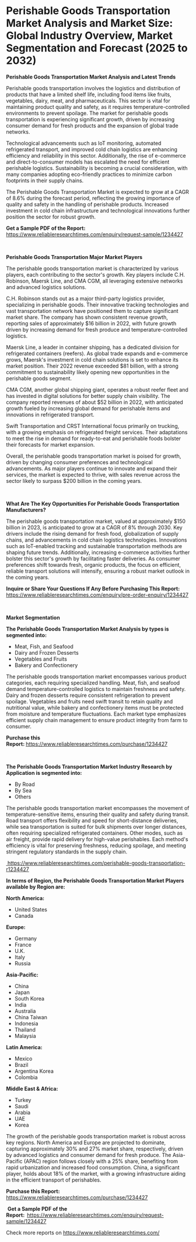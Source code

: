 <p><h1>Perishable Goods Transportation Market Analysis and Market Size: Global Industry Overview, Market Segmentation and Forecast (2025 to 2032)</h1></p><p><strong>Perishable Goods Transportation Market Analysis and Latest Trends</strong></p>
<p><p>Perishable goods transportation involves the logistics and distribution of products that have a limited shelf life, including food items like fruits, vegetables, dairy, meat, and pharmaceuticals. This sector is vital for maintaining product quality and safety, as it requires temperature-controlled environments to prevent spoilage. The market for perishable goods transportation is experiencing significant growth, driven by increasing consumer demand for fresh products and the expansion of global trade networks.</p><p>Technological advancements such as IoT monitoring, automated refrigerated transport, and improved cold chain logistics are enhancing efficiency and reliability in this sector. Additionally, the rise of e-commerce and direct-to-consumer models has escalated the need for efficient perishable logistics. Sustainability is becoming a crucial consideration, with many companies adopting eco-friendly practices to minimize carbon footprints in their supply chains. </p><p>The Perishable Goods Transportation Market is expected to grow at a CAGR of 8.6% during the forecast period, reflecting the growing importance of quality and safety in the handling of perishable products. Increased investment in cold chain infrastructure and technological innovations further position the sector for robust growth.</p></p>
<p><strong>Get a Sample PDF of the Report:&nbsp;</strong> <a href="https://www.reliableresearchtimes.com/enquiry/request-sample/1234427?utm_campaign=3047&utm_medium=2&utm_source=Github&utm_content=ia&utm_term=07032025&utm_id=perishable-goods-transportation">https://www.reliableresearchtimes.com/enquiry/request-sample/1234427</a></p>
<p>&nbsp;</p>
<p><strong>Perishable Goods Transportation Major Market Players</strong></p>
<p><p>The perishable goods transportation market is characterized by various players, each contributing to the sector's growth. Key players include C.H. Robinson, Maersk Line, and CMA CGM, all leveraging extensive networks and advanced logistics solutions.</p><p>C.H. Robinson stands out as a major third-party logistics provider, specializing in perishable goods. Their innovative tracking technologies and vast transportation network have positioned them to capture significant market share. The company has shown consistent revenue growth, reporting sales of approximately $16 billion in 2022, with future growth driven by increasing demand for fresh produce and temperature-controlled logistics.</p><p>Maersk Line, a leader in container shipping, has a dedicated division for refrigerated containers (reefers). As global trade expands and e-commerce grows, Maersk's investment in cold chain solutions is set to enhance its market position. Their 2022 revenue exceeded $81 billion, with a strong commitment to sustainability likely opening new opportunities in the perishable goods segment.</p><p>CMA CGM, another global shipping giant, operates a robust reefer fleet and has invested in digital solutions for better supply chain visibility. The company reported revenues of about $52 billion in 2022, with anticipated growth fueled by increasing global demand for perishable items and innovations in refrigerated transport.</p><p>Swift Transportation and CRST International focus primarily on trucking, with a growing emphasis on refrigerated freight services. Their adaptations to meet the rise in demand for ready-to-eat and perishable foods bolster their forecasts for market expansion.</p><p>Overall, the perishable goods transportation market is poised for growth, driven by changing consumer preferences and technological advancements. As major players continue to innovate and expand their services, the market is expected to thrive, with sales revenue across the sector likely to surpass $200 billion in the coming years.</p></p>
<p>&nbsp;</p>
<p><strong>What Are The Key Opportunities For Perishable Goods Transportation Manufacturers?</strong></p>
<p><p>The perishable goods transportation market, valued at approximately $150 billion in 2023, is anticipated to grow at a CAGR of 8% through 2030. Key drivers include the rising demand for fresh food, globalization of supply chains, and advancements in cold chain logistics technologies. Innovations such as IoT-enabled tracking and sustainable transportation methods are shaping future trends. Additionally, increasing e-commerce activities further bolster this sector's growth by facilitating faster deliveries. As consumer preferences shift towards fresh, organic products, the focus on efficient, reliable transport solutions will intensify, ensuring a robust market outlook in the coming years.</p></p>
<p><strong>Inquire or Share Your Questions If Any Before Purchasing This Report:</strong> <a href="https://www.reliableresearchtimes.com/enquiry/pre-order-enquiry/1234427?utm_campaign=3047&utm_medium=2&utm_source=Github&utm_content=ia&utm_term=07032025&utm_id=perishable-goods-transportation">https://www.reliableresearchtimes.com/enquiry/pre-order-enquiry/1234427</a></p>
<p>&nbsp;</p>
<p><strong>Market Segmentation</strong></p>
<p><strong>The Perishable Goods Transportation Market Analysis by types is segmented into:</strong></p>
<p><ul><li>Meat, Fish, and Seafood</li><li>Dairy and Frozen Desserts</li><li>Vegetables and Fruits</li><li>Bakery and Confectionery</li></ul></p>
<p><p>The perishable goods transportation market encompasses various product categories, each requiring specialized handling. Meat, fish, and seafood demand temperature-controlled logistics to maintain freshness and safety. Dairy and frozen desserts require consistent refrigeration to prevent spoilage. Vegetables and fruits need swift transit to retain quality and nutritional value, while bakery and confectionery items must be protected from moisture and temperature fluctuations. Each market type emphasizes efficient supply chain management to ensure product integrity from farm to consumer.</p></p>
<p><strong>Purchase this Report:&nbsp;</strong><a href="https://www.reliableresearchtimes.com/purchase/1234427?utm_campaign=3047&utm_medium=2&utm_source=Github&utm_content=ia&utm_term=07032025&utm_id=perishable-goods-transportation">https://www.reliableresearchtimes.com/purchase/1234427</a></p>
<p>&nbsp;</p>
<p><strong>The Perishable Goods Transportation Market Industry Research by Application is segmented into:</strong></p>
<p><ul><li>By Road</li><li>By Sea</li><li>Others</li></ul></p>
<p><p>The perishable goods transportation market encompasses the movement of temperature-sensitive items, ensuring their quality and safety during transit. Road transport offers flexibility and speed for short-distance deliveries, while sea transportation is suited for bulk shipments over longer distances, often requiring specialized refrigerated containers. Other modes, such as air freight, provide rapid delivery for high-value perishables. Each method's efficiency is vital for preserving freshness, reducing spoilage, and meeting stringent regulatory standards in the supply chain.</p></p>
<p><a href="https://www.reliableresearchtimes.com/perishable-goods-transportation-r1234427?utm_campaign=3047&utm_medium=2&utm_source=Github&utm_content=ia&utm_term=07032025&utm_id=perishable-goods-transportation">&nbsp;https://www.reliableresearchtimes.com/perishable-goods-transportation-r1234427</a></p>
<p><strong>In terms of Region, the Perishable Goods Transportation Market Players available by Region are:</strong></p>
<p>
    <p> <strong> North America: </strong>
        <ul>
            <li>United States</li>
            <li>Canada</li>
        </ul>
        </p> 
    <p> <strong> Europe: </strong>
        <ul>
            <li>Germany</li>
            <li>France</li>
            <li>U.K.</li>
            <li>Italy</li>
            <li>Russia</li>
        </ul>
        </p> 
    <p> <strong> Asia-Pacific: </strong>
        <ul>
            <li>China</li>
            <li>Japan</li>
            <li>South Korea</li>
            <li>India</li>
            <li>Australia</li>
            <li>China Taiwan</li>
            <li>Indonesia</li>
            <li>Thailand</li>
            <li>Malaysia</li>
        </ul>
        </p> 
    <p> <strong> Latin America: </strong>
        <ul>
            <li>Mexico</li>
            <li>Brazil</li>
            <li>Argentina Korea</li>
            <li>Colombia</li>
        </ul>
        </p> 
    <p> <strong> Middle East & Africa: </strong>
        <ul>
            <li>Turkey</li>
            <li>Saudi</li>
            <li>Arabia</li>
            <li>UAE</li>
            <li>Korea</li>
        </ul>
    </p>
    </p>
<p><p>The growth of the perishable goods transportation market is robust across key regions. North America and Europe are projected to dominate, capturing approximately 30% and 27% market share, respectively, driven by advanced logistics and consumer demand for fresh produce. The Asia-Pacific (APAC) region follows closely with a 25% share, benefiting from rapid urbanization and increased food consumption. China, a significant player, holds about 18% of the market, with a growing infrastructure aiding in the efficient transport of perishables.</p></p>
<p><strong>Purchase this Report: </strong><a href="https://www.reliableresearchtimes.com/purchase/1234427?utm_campaign=3047&utm_medium=2&utm_source=Github&utm_content=ia&utm_term=07032025&utm_id=perishable-goods-transportation">https://www.reliableresearchtimes.com/purchase/1234427</a></p>
<p>&nbsp;<strong>Get a Sample PDF of the Report:&nbsp;&nbsp;</strong><a href="https://www.reliableresearchtimes.com/enquiry/request-sample/1234427?utm_campaign=3047&utm_medium=2&utm_source=Github&utm_content=ia&utm_term=07032025&utm_id=perishable-goods-transportation">https://www.reliableresearchtimes.com/enquiry/request-sample/1234427</a></p>
<p><strong></strong></p>
<p>Check more reports on <a href="https://www.reliableresearchtimes.com/?utm_campaign=3047&utm_medium=2&utm_source=Github&utm_content=ia&utm_term=07032025&utm_id=perishable-goods-transportation">https://www.reliableresearchtimes.com/</a></p>